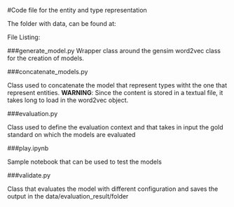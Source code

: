 #Code file for the entity and type representation

The folder with data, can be found at:


File Listing:

###generate_model.py
Wrapper class around the gensim word2vec class for the creation of models.

###concatenate_models.py

Class used to concatenate the model that represent types witht the one that represent entities. **WARNING**: Since the content is stored in a textual file, it takes long to load in the word2vec object.

###evaluation.py

Class used to define the evaluation context and that takes in input the gold standard on which the models are evaluated

###play.ipynb

Sample notebook that can be used to test the models

###validate.py

Class that evaluates the model with different configuration and saves the output in the data/evaluation_result/folder